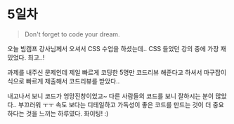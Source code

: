 # 5일차

> Don't forget to code your dream.

오늘 빔캠프 강사님께서 오셔서 CSS 수업을 하셨는데..
CSS 들었던 강의 중에 가장 재밌었다. 최고..!

과제를 내주신 문제인데 제일 빠르게 코딩한 5명만 코드리뷰 해준다고 하셔서 마구잡이식으로 빠르게 제출해서 코드리뷰를 받았다..

내고나서 보니 코드가 엉망진창이었고~ 다른 사람들의 코드를 보니 잘하시는 분이 많았다.. 부끄러워 ㅜㅜ
속도 보다는 디테일하고 가독성이 좋은 코드를 만드는 것이 더 중요하다는 것을 느끼는 하루였다. 화이팅! :)
